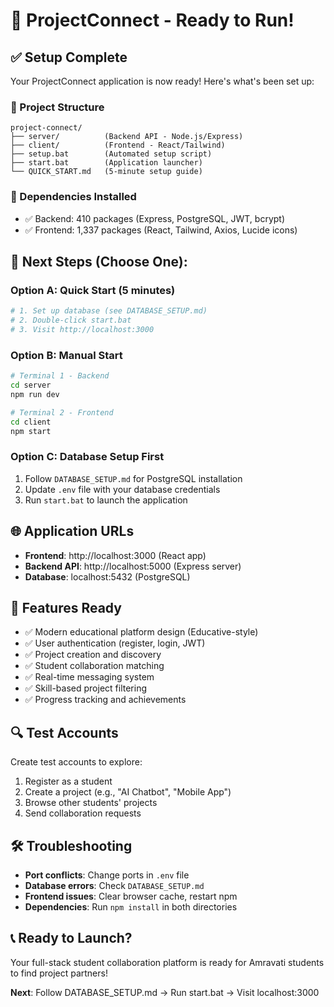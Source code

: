 # 🚀 ProjectConnect - Ready to Run!

## ✅ Setup Complete

Your ProjectConnect application is now ready! Here's what's been set up:

### 📁 Project Structure
```
project-connect/
├── server/          (Backend API - Node.js/Express)
├── client/          (Frontend - React/Tailwind)
├── setup.bat        (Automated setup script)
├── start.bat        (Application launcher)
└── QUICK_START.md   (5-minute setup guide)
```

### 🔧 Dependencies Installed
- ✅ Backend: 410 packages (Express, PostgreSQL, JWT, bcrypt)
- ✅ Frontend: 1,337 packages (React, Tailwind, Axios, Lucide icons)

## 🎯 Next Steps (Choose One):

### Option A: Quick Start (5 minutes)
```bash
# 1. Set up database (see DATABASE_SETUP.md)
# 2. Double-click start.bat
# 3. Visit http://localhost:3000
```

### Option B: Manual Start
```bash
# Terminal 1 - Backend
cd server
npm run dev

# Terminal 2 - Frontend  
cd client
npm start
```

### Option C: Database Setup First
1. Follow `DATABASE_SETUP.md` for PostgreSQL installation
2. Update `.env` file with your database credentials
3. Run `start.bat` to launch the application

## 🌐 Application URLs
- **Frontend**: http://localhost:3000 (React app)
- **Backend API**: http://localhost:5000 (Express server)
- **Database**: localhost:5432 (PostgreSQL)

## 🎨 Features Ready
- ✅ Modern educational platform design (Educative-style)
- ✅ User authentication (register, login, JWT)
- ✅ Project creation and discovery
- ✅ Student collaboration matching
- ✅ Real-time messaging system
- ✅ Skill-based project filtering
- ✅ Progress tracking and achievements

## 🔍 Test Accounts
Create test accounts to explore:
1. Register as a student
2. Create a project (e.g., "AI Chatbot", "Mobile App")
3. Browse other students' projects
4. Send collaboration requests

## 🛠️ Troubleshooting
- **Port conflicts**: Change ports in `.env` file
- **Database errors**: Check `DATABASE_SETUP.md`
- **Frontend issues**: Clear browser cache, restart npm
- **Dependencies**: Run `npm install` in both directories

## 📞 Ready to Launch?
Your full-stack student collaboration platform is ready for Amravati students to find project partners!

**Next**: Follow DATABASE_SETUP.md → Run start.bat → Visit localhost:3000
